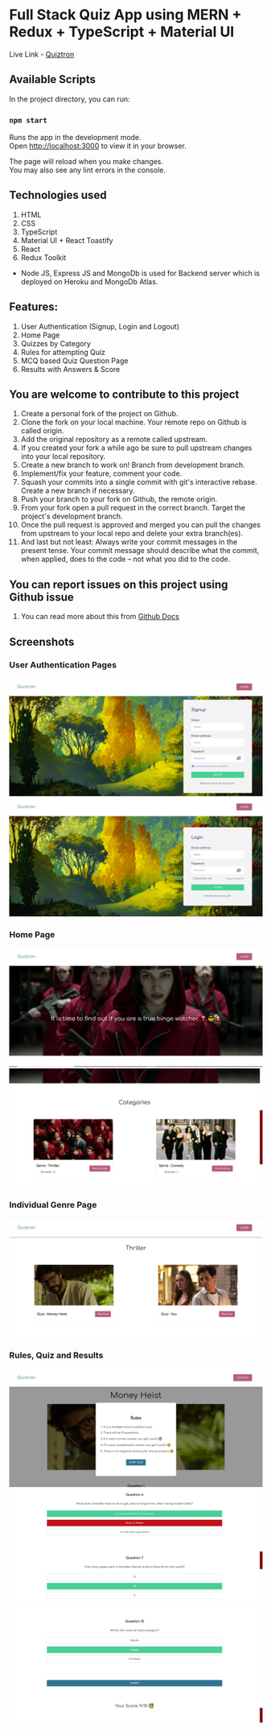 # Full Stack Quiz App using MERN + Redux + TypeScript + Material UI

Live Link - [Quiztron](https://quiztron-dev.netlify.app/)

## Available Scripts

In the project directory, you can run:

### `npm start`

Runs the app in the development mode.\
Open [http://localhost:3000](http://localhost:3000) to view it in your browser.

The page will reload when you make changes.\
You may also see any lint errors in the console.

## Technologies used 
1. HTML
2. CSS
3. TypeScript
4. Material UI + React Toastify
5. React
6. Redux Toolkit

- Node JS, Express JS and MongoDb is used for Backend server which is deployed on Heroku and MongoDb Atlas.

## Features:
1. User Authentication (Signup, Login and Logout)
2. Home Page
3. Quizzes by Category
4. Rules for attempting Quiz
5. MCQ based Quiz Question Page
6. Results with Answers & Score

## You are welcome to contribute to this project 
1. Create a personal fork of the project on Github.
2. Clone the fork on your local machine. Your remote repo on Github is called origin.
3. Add the original repository as a remote called upstream.
4. If you created your fork a while ago be sure to pull upstream changes into your local repository.
5. Create a new branch to work on! Branch from development branch.
6. Implement/fix your feature, comment your code.
7. Squash your commits into a single commit with git's interactive rebase. Create a new branch if necessary.
8. Push your branch to your fork on Github, the remote origin.
9. From your fork open a pull request in the correct branch. Target the project's development branch.
10. Once the pull request is approved and merged you can pull the changes from upstream to your local repo and delete your extra branch(es).
11. And last but not least: Always write your commit messages in the present tense. Your commit message should describe what the commit, when applied, does to the code – not what you did to the code.

## You can report issues on this project using Github issue 
1. You can read more about this from [Github Docs](https://docs.github.com/en/issues/tracking-your-work-with-issues/creating-an-issue)

## Screenshots

### User Authentication Pages
![](https://github.com/Naman-Saxena1/Quiztron-Quiz_App/blob/development/src/assets/Screenshots/SignupPage.PNG)
![](https://github.com/Naman-Saxena1/Quiztron-Quiz_App/blob/development/src/assets/Screenshots/LoginPage.PNG)

### Home Page
![](https://github.com/Naman-Saxena1/Quiztron-Quiz_App/blob/development/src/assets/Screenshots/HomePage1.PNG)
![](https://github.com/Naman-Saxena1/Quiztron-Quiz_App/blob/development/src/assets/Screenshots/HomePage2.PNG)

### Individual Genre Page
![](https://github.com/Naman-Saxena1/Quiztron-Quiz_App/blob/development/src/assets/Screenshots/GenrePage.PNG)

### Rules, Quiz and Results
![](https://github.com/Naman-Saxena1/Quiztron-Quiz_App/blob/development/src/assets/Screenshots/Rules.PNG)
![](https://github.com/Naman-Saxena1/Quiztron-Quiz_App/blob/development/src/assets/Screenshots/QuizResults1.PNG)
![](https://github.com/Naman-Saxena1/Quiztron-Quiz_App/blob/development/src/assets/Screenshots/QuizResults2.PNG)

